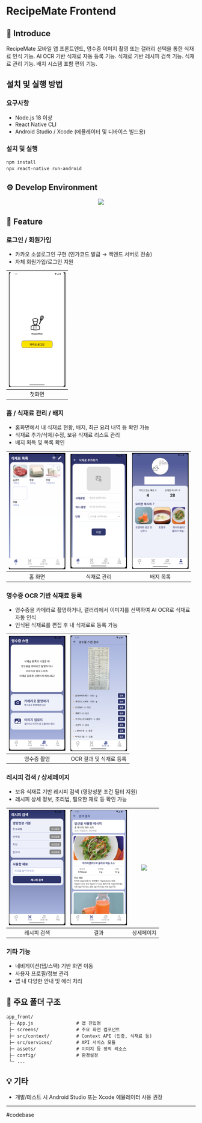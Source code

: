 # RecipeMate Frontend

## 📝 Introduce

RecipeMate 모바일 앱 프론트엔드, 영수증 이미지 촬영 또는 갤러리 선택을 통한 식재료 인식 기능.
AI OCR 기반 식재료 자동 등록 기능.
식재료 기반 레시피 검색 기능.
식재료 관리 기능.
배지 시스템 포함 편의 기능.

## 설치 및 실행 방법
### 요구사항
- Node.js 18 이상
- React Native CLI
- Android Studio / Xcode (에뮬레이터 및 디바이스 빌드용)

### 설치 및 실행
```bash
npm install
npx react-native run-android
```

## ⚙️ Develop Environment

<div align="center">
	<img src="https://img.shields.io/badge/React_Native-20232A?style=for-the-badge&logo=react&logoColor=61DAFB"/>
</div>

## 📝 Feature

### 로그인 / 회원가입
- 카카오 소셜로그인 구현 (인가코드 발급 → 백엔드 서버로 전송)
- 자체 회원가입/로그인 지원

|<img src="assets/스크린샷_로그인1.png" width="150"/>|
|:-:|
|첫화면|

### 홈 / 식재료 관리 / 배지
- 홈화면에서 내 식재료 현황, 배지, 최근 요리 내역 등 확인 가능
- 식재료 추가/삭제/수정, 보유 식재료 리스트 관리
- 배지 획득 및 목록 확인

|<img src="assets/스크린샷_홈.png" width="150"/>|<img src="assets/스크린샷_식재료.png" width="150"/>|<img src="assets/스크린샷_프로필.png" width="150"/>|
|:-:|:-:|:-:|
|홈 화면|식재료 관리|배지 목록|

### 영수증 OCR 기반 식재료 등록
- 영수증을 카메라로 촬영하거나, 갤러리에서 이미지를 선택하여 AI OCR로 식재료 자동 인식
- 인식된 식재료를 편집 후 내 식재료로 등록 가능

|<img src="assets/스크린샷_영수증1.png" width="150"/>|<img src="assets/스크린샷_영수증2.png" width="150"/>|
|:-:|:-:|
|영수증 촬영|OCR 결과 및 식재료 등록|

### 레시피 검색 / 상세페이지
- 보유 식재료 기반 레시피 검색 (영양성분 조건 필터 지원)
- 레시피 상세 정보, 조리법, 필요한 재료 등 확인 가능

|<img src="assets/스크린샷_검색.png" width="150"/>|<img src="assets/스크린샷_결과.png" width="150"/>|<img src="assets/스크린샷_상세.png" width="150"/>|
|:-:|:-:|:-:|
|레시피 검색|결과|상세페이지|

### 기타 기능
- 네비게이션(탭/스택) 기반 화면 이동
- 사용자 프로필/정보 관리
- 앱 내 다양한 안내 및 에러 처리

## 📁 주요 폴더 구조

```
app_front/
 ├─ App.js                # 앱 진입점
 ├─ screens/              # 주요 화면 컴포넌트
 ├─ src/context/          # Context API (인증, 식재료 등)
 ├─ src/services/         # API 서비스 모듈
 ├─ assets/               # 이미지 등 정적 리소스
 ├─ config/               # 환경설정
 └─ ...
```

## 💡 기타
- 개발/테스트 시 Android Studio 또는 Xcode 에뮬레이터 사용 권장
---

#codebase

